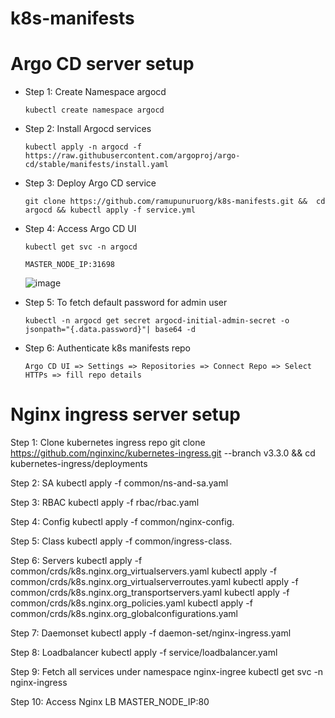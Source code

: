 # k8s-manifests

# Argo CD server setup
* Step 1: Create Namespace argocd
  ```
  kubectl create namespace argocd
  ```
* Step 2: Install Argocd services
  ```
  kubectl apply -n argocd -f https://raw.githubusercontent.com/argoproj/argo-cd/stable/manifests/install.yaml
  ```
* Step 3: Deploy Argo CD service
  ```
  git clone https://github.com/ramupunuruorg/k8s-manifests.git &&  cd argocd && kubectl apply -f service.yml
  ```
* Step 4: Access Argo CD UI
  ```
  kubectl get svc -n argocd
  ```
  ```
  MASTER_NODE_IP:31698
  ```
  ![image](https://github.com/cloudstonesorg/csp-deployments/assets/112494492/f412d5ee-262f-45e1-b140-26d99d0f2f2b)

* Step 5: To fetch default password for admin user
  ```
  kubectl -n argocd get secret argocd-initial-admin-secret -o jsonpath="{.data.password}"| base64 -d
  ```
* Step 6: Authenticate k8s manifests repo
  ```
  Argo CD UI => Settings => Repositories => Connect Repo => Select HTTPs => fill repo details
  ```


# Nginx ingress server setup

Step 1: Clone kubernetes ingress repo
git clone https://github.com/nginxinc/kubernetes-ingress.git --branch v3.3.0 && cd kubernetes-ingress/deployments

Step 2: SA
kubectl apply -f common/ns-and-sa.yaml

Step 3: RBAC
kubectl apply -f rbac/rbac.yaml

Step 4: Config
kubectl apply -f common/nginx-config.

Step 5: Class
kubectl apply -f common/ingress-class.

Step 6: Servers
kubectl apply -f common/crds/k8s.nginx.org_virtualservers.yaml
kubectl apply -f common/crds/k8s.nginx.org_virtualserverroutes.yaml
kubectl apply -f common/crds/k8s.nginx.org_transportservers.yaml
kubectl apply -f common/crds/k8s.nginx.org_policies.yaml
kubectl apply -f common/crds/k8s.nginx.org_globalconfigurations.yaml

Step 7: Daemonset
kubectl apply -f daemon-set/nginx-ingress.yaml

Step 8: Loadbalancer
kubectl apply -f service/loadbalancer.yaml

Step 9: Fetch all services under namespace nginx-ingree
kubectl get svc -n nginx-ingress

Step 10: Access Nginx LB
MASTER_NODE_IP:80


